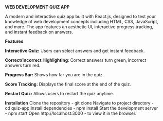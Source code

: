 **WEB DEVELOPMENT QUIZ APP**

A modern and interactive quiz app built with React.js, designed to test your knowledge of web development concepts including HTML, CSS, JavaScript, and more. The app features an aesthetic UI, interactive progress tracking, and instant feedback on answers.

**Features**

**Interactive Quiz:** Users can select answers and get instant feedback.

**Correct/Incorrect Highlighting**: Correct answers turn green, incorrect answers turn red.

**Progress Bar:** Shows how far you are in the quiz.

**Score Tracking:** Displays the final score at the end of the quiz.

**Restart Quiz:** Allows users to restart the quiz anytime.

**Installation**
Clone the repository - git clone <your-repo-link>
Navigate to project directory - cd quiz-app
Install dependencies - npm install
Start the development server - npm start
Open http://localhost:3000 - to view it in the browser.


